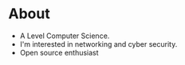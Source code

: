 # About

 
- A Level Computer Science.
- I'm interested in networking and cyber security.
- Open source enthusiast
